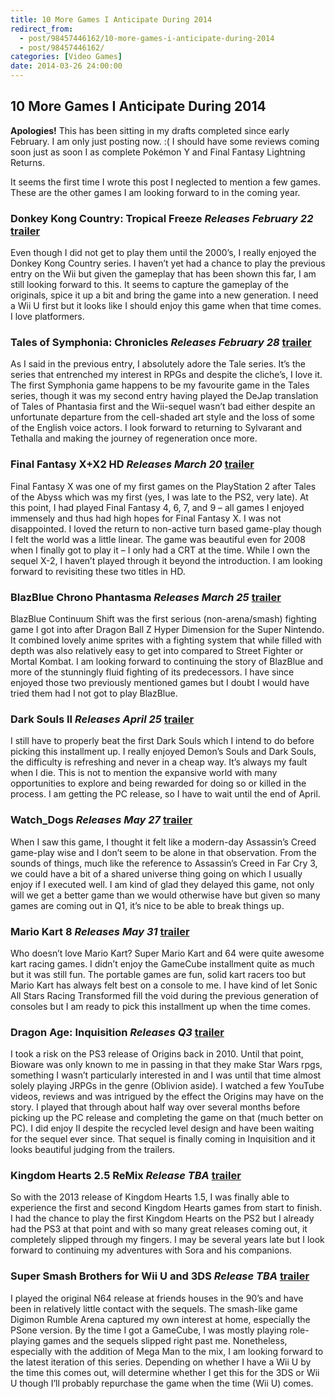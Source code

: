 ```yaml
---
title: 10 More Games I Anticipate During 2014
redirect_from:
  - post/98457446162/10-more-games-i-anticipate-during-2014
  - post/98457446162/
categories: [Video Games]
date: 2014-03-26 24:00:00
---
```

## 10 More Games I Anticipate During 2014

**Apologies!** This has been sitting in my drafts completed since early February. I am only just posting now. :( I should have some reviews coming soon just as soon I as complete Pokémon Y and Final Fantasy Lightning Returns.

It seems the first time I wrote this post I neglected to mention a few games. These are the other games I am looking forward to in the coming year.

### Donkey Kong Country: Tropical Freeze _Releases February 22_ [trailer](https://www.youtube.com/watch?v=HSxDAyit9ak)
Even though I did not get to play them until the 2000’s, I really enjoyed the Donkey Kong Country series. I haven’t yet had a chance to play the previous entry on the Wii but given the gameplay that has been shown this far, I am still looking forward to this. It seems to capture the gameplay of the originals, spice it up a bit and bring the game into a new generation. I need a Wii U first but it looks like I should enjoy this game when that time comes. I love platformers.

### Tales of Symphonia: Chronicles _Releases February 28_ [trailer](https://www.youtube.com/watch?v=74ZpRGd8cK0)
As I said in the previous entry, I absolutely adore the Tale series. It’s the series that entrenched my interest in RPGs and despite the cliche’s, I love it. The first Symphonia game happens to be my favourite game in the Tales series, though it was my second entry having played the DeJap translation of Tales of Phantasia first and the Wii-sequel wasn’t bad either despite an unfortunate departure from the cell-shaded art style and the loss of some of the English voice actors. I look forward to returning to Sylvarant and Tethalla and making the journey of regeneration once more.

### Final Fantasy X+X2 HD _Releases March 20_ [trailer](https://www.youtube.com/watch?v=end0IjrmZik)
Final Fantasy X was one of my first games on the PlayStation 2 after Tales of the Abyss which was my first (yes, I was late to the PS2, very late). At this point, I had played Final Fantasy 4, 6, 7, and 9 – all games I enjoyed immensely and thus had high hopes for Final Fantasy X. I was not disappointed. I loved the return to non-active turn based game-play though I felt the world was a little linear. The game was beautiful even for 2008 when I finally got to play it – I only had a CRT at the time. While I own the sequel X-2, I haven’t played through it beyond the introduction. I am looking forward to revisiting these two titles in HD.

### BlazBlue Chrono Phantasma _Releases March 25_ [trailer](https://www.youtube.com/watch?v=OeEJ_Hls5tY)
BlazBlue Continuum Shift was the first serious (non-arena/smash) fighting game I got into after Dragon Ball Z Hyper Dimension for the Super Nintendo. It combined lovely anime sprites with a fighting system that while filled with depth was also relatively easy to get into compared to Street Fighter or Mortal Kombat. I am looking forward to continuing the story of BlazBlue and more of the stunningly fluid fighting of its predecessors. I have since enjoyed those two previously mentioned games but I doubt I would have tried them had I not got to play BlazBlue.

### Dark Souls II _Releases April 25_ [trailer](https://www.youtube.com/watch?v=0SJqRpvebCY)
I still have to properly beat the first Dark Souls which I intend to do before picking this installment up. I really enjoyed Demon’s Souls and Dark Souls, the difficulty is refreshing and never in a cheap way. It’s always my fault when I die. This is not to mention the expansive world with many opportunities to explore and being rewarded for doing so or killed in the process. I am getting the PC release, so I have to wait until the end of April.

### Watch_Dogs _Releases May 27_ [trailer](https://www.youtube.com/watch?v=XGZ1fwKcEmc)
When I saw this game, I thought it felt like a modern-day Assassin’s Creed game-play wise and I don’t seem to be alone in that observation. From the sounds of things, much like the reference to Assassin’s Creed in Far Cry 3, we could have a bit of a shared universe thing going on which I usually enjoy if I executed well. I am kind of glad they delayed this game, not only will we get a better game than we would otherwise have but given so many games are coming out in Q1, it’s nice to be able to break things up.

### Mario Kart 8 _Releases May 31_ [trailer](https://www.youtube.com/watch?v=mU7tXqYplA8)
Who doesn’t love Mario Kart? Super Mario Kart and 64 were quite awesome kart racing games. I didn’t enjoy the GameCube installment quite as much but it was still fun. The portable games are fun, solid kart racers too but Mario Kart has always felt best on a console to me. I have kind of let Sonic All Stars Racing Transformed fill the void during the previous generation of consoles but I am ready to pick this installment up when the time comes.

### Dragon Age: Inquisition _Releases Q3_ [trailer](https://www.youtube.com/watch?v=fzuR1Fn_b48)
I took a risk on the PS3 release of Origins back in 2010. Until that point, Bioware was only known to me in passing in that they make Star Wars rpgs, something I wasn’t particularly interested in and I was until that time almost solely playing JRPGs in the genre (Oblivion aside). I watched a few YouTube videos, reviews and was intrigued by the effect the Origins may have on the story. I played that through about half way over several months before picking up the PC release and completing the game on that (much better on PC). I did enjoy II despite the recycled level design and have been waiting for the sequel ever since. That sequel is finally coming in Inquisition and it looks beautiful judging from the trailers.

### Kingdom Hearts 2.5 ReMix _Release TBA_ [trailer](https://www.youtube.com/watch?v=EgOTOpTAxMs)
So with the 2013 release of Kingdom Hearts 1.5, I was finally able to experience the first and second Kingdom Hearts games from start to finish. I had the chance to play the first Kingdom Hearts on the PS2 but I already had the PS3 at that point and with so many great releases coming out, it completely slipped through my fingers. I may be several years late but I look forward to continuing my adventures with Sora and his companions.

### Super Smash Brothers for Wii U and 3DS _Release TBA_ [trailer](https://www.youtube.com/watch?v=xvudMu-5kIU)
I played the original N64 release at friends houses in the 90’s and have been in relatively little contact with the sequels. The smash-like game Digimon Rumble Arena captured my own interest at home, especially the PSone version. By the time I got a GameCube, I was mostly playing role-playing games and the sequels slipped right past me. Nonetheless, especially with the addition of Mega Man to the mix, I am looking forward to the latest iteration of this series. Depending on whether I have a Wii U by the time this comes out, will determine whether I get this for the 3DS or Wii U though I’ll probably repurchase the game when the time (Wii U) comes.
